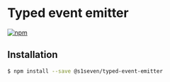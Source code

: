 # Typed event emitter

[![npm][npm-image]][npm-url]

[npm-image]: https://img.shields.io/npm/v/@s1seven/typed-event-emitter.svg?style=flat
[npm-url]: https://npmjs.org/package/@s1seven/typed-event-emitter

## Installation

```bash
$ npm install --save @s1seven/typed-event-emitter
```
